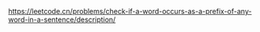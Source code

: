 https://leetcode.cn/problems/check-if-a-word-occurs-as-a-prefix-of-any-word-in-a-sentence/description/  
